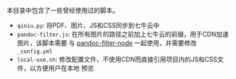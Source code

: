 本目录中包含了一些曾经使用过的脚本。

- `qiniu.py`: 将PDF、图片、JS和CSS同步到七牛云中
- `pandoc-filter.js`: 在所有图片的路径之前加上七牛云的前缀，用于CDN加速图片，该脚本需要
  与 [pandoc-filter-node](https://github.com/mvhenderson/pandoc-filter-node)
  一起使用，并需要修改 `_config.yml`
- `local-use.sh`: 修改配置文件，不使用CDN而直接引用项目内的JS和CSS文件，以方便用户在本地
  预览
